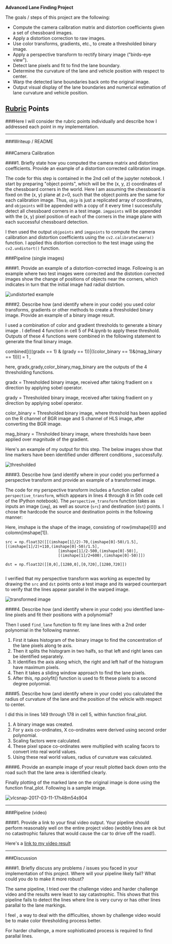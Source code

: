 
**Advanced Lane Finding Project**

The goals / steps of this project are the following:

* Compute the camera calibration matrix and distortion coefficients given a set of chessboard images.
* Apply a distortion correction to raw images.
* Use color transforms, gradients, etc., to create a thresholded binary image.
* Apply a perspective transform to rectify binary image ("birds-eye view").
* Detect lane pixels and fit to find the lane boundary.
* Determine the curvature of the lane and vehicle position with respect to center.
* Warp the detected lane boundaries back onto the original image.
* Output visual display of the lane boundaries and numerical estimation of lane curvature and vehicle position.

[//]: # (Image References)

[image1]: ./examples/undistort_output.png "Undistorted"
[image2]: ./test_images/test1.jpg "Road Transformed"
[image3]: ./examples/binary_combo_example.jpg "Binary Example"
[image4]: ./examples/warped_straight_lines.jpg "Warp Example"
[image5]: ./examples/color_fit_lines.jpg "Fit Visual"
[image6]: ./examples/example_output.jpg "Output"
[video1]: ./project_video.mp4 "Video"

## [Rubric](https://review.udacity.com/#!/rubrics/571/view) Points
###Here I will consider the rubric points individually and describe how I addressed each point in my implementation.  

---
###Writeup / README

####
###Camera Calibration

####1. Briefly state how you computed the camera matrix and distortion coefficients. Provide an example of a distortion corrected calibration image.

The code for this step is contained in the 2nd cell of the jupyter notebook.
I start by preparing "object points", which will be the (x, y, z) coordinates of the chessboard corners in the world. Here I am assuming the chessboard is fixed on the (x, y) plane at z=0, such that the object points are the same for each calibration image.  Thus, `objp` is just a replicated array of coordinates, and `objpoints` will be appended with a copy of it every time I successfully detect all chessboard corners in a test image.  `imgpoints` will be appended with the (x, y) pixel position of each of the corners in the image plane with each successful chessboard detection.  

I then used the output `objpoints` and `imgpoints` to compute the camera calibration and distortion coefficients using the `cv2.calibrateCamera()` function.  I applied this distortion correction to the test image using the `cv2.undistort()` function.



###Pipeline (single images)

####1. Provide an example of a distortion-corrected image.
Following is an example where two test images were corrected and the distotion corrected images show the change of positions of objects near the corners, which indicates in turn that the initial image had radial distrtion.

![undistorted example](https://cloud.githubusercontent.com/assets/26251015/23821623/7ae12964-065e-11e7-8a16-12155042b09c.png)

####2. Describe how (and identify where in your code) you used color transforms, gradients or other methods to create a thresholded binary image.  Provide an example of a binary image result.

I used a combination of color and gradient thresholds to generate a binary image . I defined 4 function in cell 5 of P4.ipynb to apply these threshold. Outputs of these 4 functions were combined in the following statement to generate the final binary image.

combined[(((gradx == 1) & (grady == 1))|((color_binary == 1)&(mag_binary == 1)))] = 1  , 

here,
gradx,grady,color_binary,mag_binary are the outputs of the 4 thresholding functions.

gradx = Thresholded binary image, received after taking fradient on x direction by applying sobel operator.

grady = Thresholded binary image, received after taking fradient on y direction by applying sobel operator.

color_binary = Thresholded binary image, where threshold has been applied on the R channel of BGR image and S channel of HLS                image, after converting the BGR image. 

mag_binary = Thrsholded binary image, where thresholds have been applied over magnitude of the gradient.


Here's an example of my output for this step. The below images show that line markers have been identified under different conditions , successfully.

![thresholded](https://cloud.githubusercontent.com/assets/26251015/23822285/22d14d14-0670-11e7-96cf-2937bc441516.png)

####3. Describe how (and identify where in your code) you performed a perspective transform and provide an example of a transformed image.

The code for my perspective transform includes a function called `perspective_transform`, which appears in lines 4 through 8 in 5th code cell of the IPython notebook).  The `perspective_transform` function takes as inputs an image (`img`), as well as source (`src`) and destination (`dst`) points.  I chose the hardcode the source and destination points in the following manner:

Here, imshape is the shape of the image, consisting of row(imshape[0]) and colomn(imshape[1]).

```
src = np.float32([[(imshape[1]/2)-70,(imshape[0]-50)/1.5],[(imshape[1]/2)+110,(imshape[0]-50)/1.5],
                       [imshape[1]/2-500,(imshape[0]-50)],
                       [(imshape[1]/2+600),(imshape[0]-50)]])
    
dst = np.float32([[0,0],[1280,0],[0,720],[1280,720]])


```


I verified that my perspective transform was working as expected by drawing the `src` and `dst` points onto a test image and its warped counterpart to verify that the lines appear parallel in the warped image.

![transformed image](https://cloud.githubusercontent.com/assets/26251015/23822638/8d18942e-0676-11e7-9d8b-482356c95930.png)



####4. Describe how (and identify where in your code) you identified lane-line pixels and fit their positions with a polynomial?

Then I used `find_lane` function to fit my lane lines with a 2nd order polynomial in the following manner.

1. First it takes histogram of the binary image to find the concentration of the lane pixels along te axis.
2. Then it splits the histogram in two halfs, so that left and right lanes can be identified separately.
3. It identifies the axis along which, the right and left half of the histogram have maximum pixels.
4. Then it takes a sliding window approach to find the lane pixels.
5. After this, np.polyfit() function is used to fit these pixels to a second degree polyomial.



####5. Describe how (and identify where in your code) you calculated the radius of curvature of the lane and the position of the vehicle with respect to center.

I did this in lines 149 through 178 in cell 5, within function final_plot.

1. A binary image was created.
2. For y axis co-ordinates, X co-ordinates were derived using second order polynomial.
3. Scaling factors were calculated.
4. These pixel space co-ordinates were multiplied with scaling facors to convert into real world values.
5. Using these real world values, radius of curvature was calculated.

 

####6. Provide an example image of your result plotted back down onto the road such that the lane area is identified clearly.

Finally plotting of the marked lane on the original image is done using the function final_plot. Following is a sample image.

![vlcsnap-2017-03-11-17h48m54s904](https://cloud.githubusercontent.com/assets/26251015/23823186/0f42d3ae-0683-11e7-927a-1af06797a405.png)

---

###Pipeline (video)

####1. Provide a link to your final video output.  Your pipeline should perform reasonably well on the entire project video (wobbly lines are ok but no catastrophic failures that would cause the car to drive off the road!).

Here's a [link to my video result](./project_video.mp4)

---

###Discussion

####1. Briefly discuss any problems / issues you faced in your implementation of this project.  Where will your pipeline likely fail?  What could you do to make it more robust?

The same pipeline, I tried over the challenge video and harder challenge video and the results were least to say catastrophic. This shows that this pipeline fails to detect the lines where line is very curvy or has other lines parallal to the lane markings.

I feel , a way to deal with the difficulties, shown by challenge video would be to make color thresholding process better.  

For harder challenge, a more sophisticated process is required to find parallal lines. 




